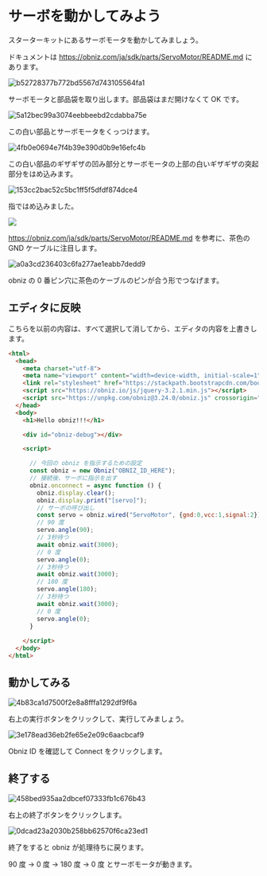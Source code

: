 # サーボを動かしてみよう

スターターキットにあるサーボモータを動かしてみましょう。

ドキュメントは https://obniz.com/ja/sdk/parts/ServoMotor/README.md にあります。

![b52728377b772bd5567d743105564fa1](https://i.gyazo.com/b52728377b772bd5567d743105564fa1.jpg)

サーボモータと部品袋を取り出します。部品袋はまだ開けなくて OK です。

![5a12bec99a3074eebbeebd2cdabba75e](https://i.gyazo.com/5a12bec99a3074eebbeebd2cdabba75e.jpg)

この白い部品とサーボモータをくっつけます。

![4fb0e0694e7f4b39e390d0b9e16efc4b](https://i.gyazo.com/4fb0e0694e7f4b39e390d0b9e16efc4b.jpg)

この白い部品のギザギザの凹み部分とサーボモータの上部の白いギザギザの突起部分をはめ込みます。

![153cc2bac52c5bc1ff5f5dfdf874dce4](https://i.gyazo.com/153cc2bac52c5bc1ff5f5dfdf874dce4.jpg)

指ではめ込みました。

![](https://obniz.com/ja/sdk/parts/ServoMotor/servocable.jpg)

https://obniz.com/ja/sdk/parts/ServoMotor/README.md を参考に、茶色の GND ケーブルに注目します。

![a0a3cd236403c6fa277ae1eabb7dedd9](https://i.gyazo.com/a0a3cd236403c6fa277ae1eabb7dedd9.jpg)

obniz の 0 番ピン穴に茶色のケーブルのピンが合う形でつなげます。

## エディタに反映

こちらを以前の内容は、すべて選択して消してから、エディタの内容を上書きします。

```html
<html>
  <head>
    <meta charset="utf-8">
    <meta name="viewport" content="width=device-width, initial-scale=1">
    <link rel="stylesheet" href="https://stackpath.bootstrapcdn.com/bootstrap/4.3.1/css/bootstrap.min.css">
    <script src="https://obniz.io/js/jquery-3.2.1.min.js"></script>
    <script src="https://unpkg.com/obniz@3.24.0/obniz.js" crossorigin="anonymous"></script>
  </head>
  <body>
    <h1>Hello obniz!!!</h1>

    <div id="obniz-debug"></div>

    <script>

      // 今回の obniz を指示するための設定
      const obniz = new Obniz("OBNIZ_ID_HERE");
      // 接続後、サーボに指示を出す
      obniz.onconnect = async function () {
        obniz.display.clear();
        obniz.display.print("[servo]");
        // サーボの呼び出し
        const servo = obniz.wired("ServoMotor", {gnd:0,vcc:1,signal:2});
        // 90 度
        servo.angle(90);
        // 3秒待つ
        await obniz.wait(3000);
        // 0 度
        servo.angle(0);
        // 3秒待つ
        await obniz.wait(3000);
        // 180 度
        servo.angle(180);
        // 3秒待つ
        await obniz.wait(3000);
        // 0 度
        servo.angle(0);
      }
            
    </script>
  </body>
</html>
```

## 動かしてみる

![4b83ca1d7500f2e8a8fffa1292df9f6a](https://i.gyazo.com/4b83ca1d7500f2e8a8fffa1292df9f6a.png)

右上の実行ボタンをクリックして、実行してみましょう。

![3e178ead36eb2fe65e2e09c6aacbcaf9](https://i.gyazo.com/3e178ead36eb2fe65e2e09c6aacbcaf9.png)

Obniz ID を確認して Connect をクリックします。

## 終了する

![458bed935aa2dbcef07333fb1c676b43](https://i.gyazo.com/458bed935aa2dbcef07333fb1c676b43.png)

右上の終了ボタンをクリックします。

![0dcad23a2030b258bb62570f6ca23ed1](https://i.gyazo.com/0dcad23a2030b258bb62570f6ca23ed1.jpg)

終了をすると obniz が処理待ちに戻ります。

90 度 → 0 度 → 180 度 → 0 度 とサーボモータが動きます。